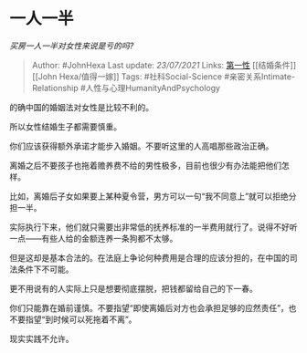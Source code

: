 # 一人一半
*买房一人一半对女性来说是亏的吗?*

> Author: #JohnHexa
Last update: *23/07/2021* 
Links: [第一性](https://zhihu.com/collection/369876193) [[结婚条件]] [[John Hexa/值得一嫁]]
Tags: #社科Social-Science #亲密关系Intimate-Relationship #人性与心理HumanityAndPsychology 

 
的确中国的婚姻法对女性是比较不利的。

所以女性结婚生子都需要慎重。

你们应该获得额外承诺才能步入婚姻。不要听这里的人高唱那些政治正确。

离婚之后不要孩子也拖着赡养费不给的男性极多，目前也很少有办法能把他们怎样。

比如，离婚后子女如果要上某种夏令营，男方可以一句“我不同意上”就可以拒绝分担一半。

实际执行下来，他们就只需要出非常低的抚养标准的一半费用就行了。说得不好听一点——有些人给的金额连养一条狗都不太够。

但是这却是基本合法的。在法庭上争论何种费用是合理的应该分担的，在中国的司法条件下不可能。

更不用说有的人实际上只是想要彻底摆脱，把钱都留给自己的下一春。

你们只能靠在婚前谨慎。不要指望“即使离婚后对方也会承担足够的应然责任”，也不要指望“到时候可以死拖着不离”。

现实实践不允许。



